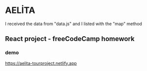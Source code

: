 # AELİTA

I received the data from "data.js" and I listed with the "map" method

## React project - freeCodeCamp homework

### demo
https://aelita-tourproject.netlify.app
